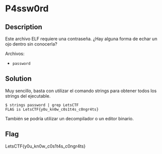 # P4ssw0rd
## Description
Este archivo ELF requiere una contraseña. ¿Hay alguna forma de echar un ojo dentro sin conocerla?

Archivos: 

- `password`

## Solution

Muy sencillo, basta con utilizar el comando strings para obtener todos los strings del ejecutable.

```console
$ strings password | grep LetsCTF
FLAG is LetsCTF{y0u_kn0w_c0s1t4s_c0ngr4ts}
```

También se podría utilizar un decompilador o un editor binario.

## Flag
LetsCTF{y0u_kn0w_c0s1t4s_c0ngr4ts}
